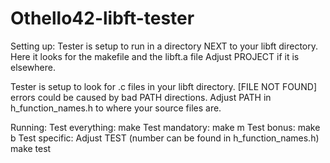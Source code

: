# Othello42-libft-tester



Setting up:
Tester is setup to run in a directory NEXT to your libft directory.
Here it looks for the makefile and the libft.a file
Adjust PROJECT if it is elsewhere.

Tester is setup to look for .c files in your libft directory.
[FILE NOT FOUND] errors could be caused by bad PATH directions.
Adjust PATH in h_function_names.h to where your source files are.



Running:
Test everything:	make
Test mandatory:		make m
Test bonus:		make b
Test specific:		Adjust TEST (number can be found in h_function_names.h)
			make test